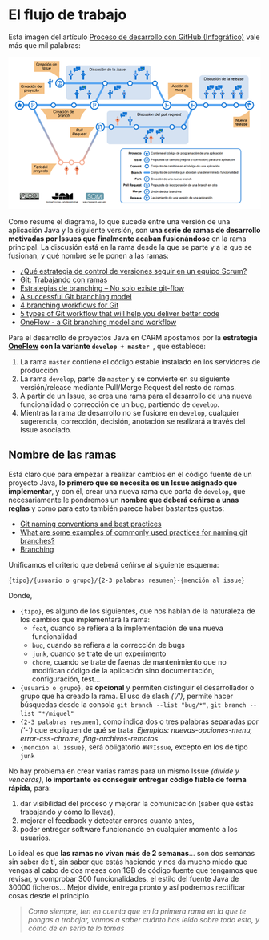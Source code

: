 # El flujo de trabajo

Esta imagen del artículo [Proceso de desarrollo con GitHub (Infográfico)](https://ingenieriadesoftware.es/proceso-desarrollo-github-infografico/) vale más que mil palabras:

![Workflow](imagenes/GuiaWrokflow-001.png)

Como resume el diagrama, lo que sucede entre una versión de una aplicación Java y la siguiente versión, son **una serie de ramas de desarrollo motivadas por Issues que finalmente acaban fusionándose** en la rama principal. 
La discusión está en la rama desde la que se parte y a la que se fusionan, y qué nombre se le ponen  a las ramas:

* [¿Qué estrategia de control de versiones seguir en un equipo Scrum?](https://www.javiergarzas.com/2014/05/control-versiones-scrum.html)
* [Git: Trabajando con ramas](https://www.nocountryforgeeks.com/tutorial-git-flow/)
* [Estrategias de branching – No solo existe git-flow]( https://jesuslc.com/2015/12/30/estrategias-de-branching-no-solo-existe-git-flow/)
* [A successful Git branching model](https://nvie.com/posts/a-successful-git-branching-model/)
* [4 branching workflows for Git](https://medium.com/@patrickporto/4-branching-workflows-for-git-30d0aaee7bf)
* [5 types of Git workflow that will help you deliver better code](https://buddy.works/blog/5-types-of-git-workflows)
* [OneFlow - a Git branching model and workflow](https://www.endoflineblog.com/oneflow-a-git-branching-model-and-workflow)

Para el desarrollo de proyectos Java en CARM apostamos por la **estrategia [OneFlow](https://www.endoflineblog.com/oneflow-a-git-branching-model-and-workflow) con la variante ```develop + master ```**, que establece:

1. La rama ```master``` contiene el código estable instalado en los servidores de producción
2. La rama  ```develop```, parte de  ```master``` y se convierte en su siguiente versión/release mediante Pull/Merge Request del resto de ramas.
3. A partir de un Issue, se crea una rama para el desarrollo de una nueva funcionalidad o corrección de un bug, partiendo de ```develop```.
4. Mientras la rama de desarrollo no se fusione en  ```develop```, cualquier sugerencia, corrección, decisión, anotación se realizará a través del Issue asociado.


## Nombre de las ramas
Está claro que para empezar a realizar cambios en el código fuente de un proyecto Java, **lo primero que se necesita es un Issue asignado que implementar**, y con él, crear una nueva rama que parta de  ```develop```, que  necesariamente le pondremos un **nombre que deberá ceñirse a unas reglas** y como para esto también parece haber bastantes gustos:

* [Git naming conventions and best practices](https://github.com/andela/asgard-rc/wiki/Git-naming-conventions-and-best-practices#branch-naming)
* [What are some examples of commonly used practices for naming git branches?](https://stackoverflow.com/questions/273695/what-are-some-examples-of-commonly-used-practices-for-naming-git-branches)
* [Branching](https://gist.github.com/digitaljhelms/4287848#branching)

Unificamos el criterio que deberá ceñirse al siguiente esquema:

```
{tipo}/{usuario o grupo}/{2-3 palabras resumen}-{mención al issue}
```

Donde,

* ```{tipo}```, es alguno de los siguientes, que nos hablan de la naturaleza de los cambios que implementará la rama:
	* ```feat```, cuando se refiera a la implementación de una nueva funcionalidad
	* ```bug```, cuando se refiera a la corrección de bugs
	* ```junk```, cuando se trate de un experimento
	* ```chore```, cuando se trate de faenas de mantenimiento que no modifican código de la aplicación sino documentación, configuración, test...
* ```{usuario o grupo}```, es **opcional** y permiten distinguir el desarrollador o grupo que ha creado la rama. El uso de slash *('/')*, permite hacer búsquedas desde la consola ```git branch --list "bug/*"```, ```git branch --list "*/miguel"```
* ```{2-3 palabras resumen}```, como indica dos o tres palabras separadas por *('-')* que expliquen de qué se trata: *Ejemplos: nuevas-opciones-menu, error-css-chrome, flag-archivos-remotos*
* ```{mención al issue}```, será obligatorio ```#NºIssue```, excepto en los de tipo  ```junk```

No hay problema en crear  varias ramas para un mismo Issue *(divide y vencerás)*,  **lo importante es conseguir entregar código fiable de forma rápida**, para:

1. dar visibilidad del proceso y mejorar la comunicación (saber que estás trabajando y cómo lo llevas), 
2. mejorar el feedback y detectar errores cuanto antes, 
3. poder entregar software funcionando en cualquier momento a los usuarios.

Lo ideal es que **las ramas no vivan más de 2 semanas**... son dos semanas sin saber de tí, sin saber que estás haciendo y nos da mucho miedo que vengas al cabo de dos meses con 1GB de código fuente que tengamos que revisar, y comprobar 300 funcionalidades, el estilo del fuente Java de 30000 ficheros... Mejor divide, entrega pronto y así podremos rectificar cosas desde el principio.

> *Como siempre, ten en cuenta que en la primera rama en la que te pongas a trabajar, vamos a saber cuánto has leído sobre todo esto, y cómo de en serio te lo tomas*
